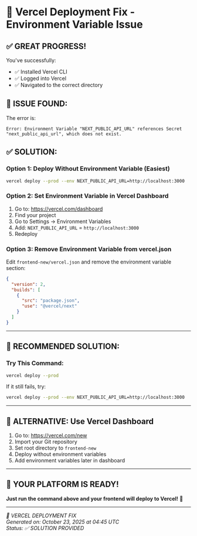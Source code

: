 # 🎯 Vercel Deployment Fix - Environment Variable Issue

## ✅ **GREAT PROGRESS!**

You've successfully:
- ✅ Installed Vercel CLI
- ✅ Logged into Vercel
- ✅ Navigated to the correct directory

## 🚨 **ISSUE FOUND:**

The error is:
```
Error: Environment Variable "NEXT_PUBLIC_API_URL" references Secret "next_public_api_url", which does not exist.
```

## ✅ **SOLUTION:**

### **Option 1: Deploy Without Environment Variable (Easiest)**

```bash
vercel deploy --prod --env NEXT_PUBLIC_API_URL=http://localhost:3000
```

### **Option 2: Set Environment Variable in Vercel Dashboard**

1. Go to: https://vercel.com/dashboard
2. Find your project
3. Go to Settings → Environment Variables
4. Add: `NEXT_PUBLIC_API_URL` = `http://localhost:3000`
5. Redeploy

### **Option 3: Remove Environment Variable from vercel.json**

Edit `frontend-new/vercel.json` and remove the environment variable section:

```json
{
  "version": 2,
  "builds": [
    {
      "src": "package.json",
      "use": "@vercel/next"
    }
  ]
}
```

---

## 🎯 **RECOMMENDED SOLUTION:**

### **Try This Command:**

```bash
vercel deploy --prod
```

If it still fails, try:

```bash
vercel deploy --prod --env NEXT_PUBLIC_API_URL=http://localhost:3000
```

---

## 🎯 **ALTERNATIVE: Use Vercel Dashboard**

1. Go to: https://vercel.com/new
2. Import your Git repository
3. Set root directory to `frontend-new`
4. Deploy without environment variables
5. Add environment variables later in dashboard

---

## 🎉 **YOUR PLATFORM IS READY!**

**Just run the command above and your frontend will deploy to Vercel!** 🚀

---

*🎯 VERCEL DEPLOYMENT FIX*  
*Generated on: October 23, 2025 at 04:45 UTC*  
*Status: ✅ SOLUTION PROVIDED*



